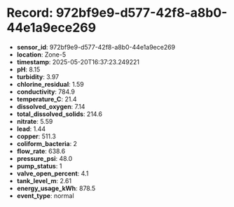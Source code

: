 # Record: 972bf9e9-d577-42f8-a8b0-44e1a9ece269

- **sensor_id**: 972bf9e9-d577-42f8-a8b0-44e1a9ece269
- **location**: Zone-5
- **timestamp**: 2025-05-20T16:37:23.249221
- **pH**: 8.15
- **turbidity**: 3.97
- **chlorine_residual**: 1.59
- **conductivity**: 784.9
- **temperature_C**: 21.4
- **dissolved_oxygen**: 7.14
- **total_dissolved_solids**: 214.6
- **nitrate**: 5.59
- **lead**: 1.44
- **copper**: 511.3
- **coliform_bacteria**: 2
- **flow_rate**: 638.6
- **pressure_psi**: 48.0
- **pump_status**: 1
- **valve_open_percent**: 4.1
- **tank_level_m**: 2.61
- **energy_usage_kWh**: 878.5
- **event_type**: normal